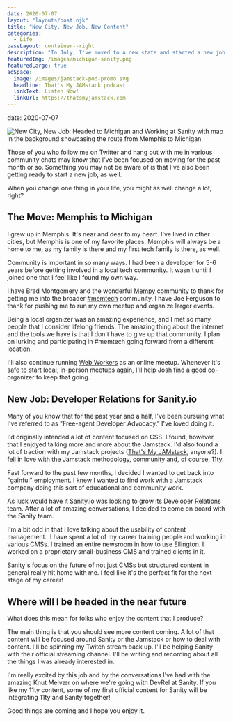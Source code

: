 ```yaml
---
date: 2020-07-07
layout: "layouts/post.njk"
title: "New City, New Job, New Content"
categories:
  - Life
baseLayout: container--right
description: "In July, I've moved to a new state and started a new job. I'm now living in the mitten-state of Michigan and working for the awesome DevRel team at Sanity.io!"
featuredImg: /images/michigan-sanity.png
featuredLarge: true
adSpace: 
  image: /images/jamstack-pod-promo.svg
  headline: That's My JAMstack podcast
  linkText: Listen Now!
  linkUrl: https://thatsmyjamstack.com
---
```

date: 2020-07-07

![New City, New Job: Headed to Michigan and Working at Sanity with map in the background showcasing the route from Memphis to Michigan](/images/michigan-sanity.png)

Those of you who follow me on Twitter and hang out with me in various community chats may know that I've been focused on moving for the past month or so. Something you may not be aware of is that I've also been getting ready to start a new job, as well.

When you change one thing in your life, you might as well change a lot, right?

## The Move: Memphis to Michigan

I grew up in Memphis. It's near and dear to my heart. I've lived in other cities, but Memphis is one of my favorite places. Memphis will always be a home to me, as my family is there and my first tech family is there, as well.

Community is important in so many ways. I had been a developer for 5-6 years before getting involved in a local tech community. It wasn't until I joined one that I feel like I found my own way. 

I have Brad Montgomery and the wonderful [Mempy](https://www.mempy.org/) community to thank for getting me into the broader [#memtech](http://memphistechnology.org/) community. I have Joe Ferguson to thank for pushing me to run my own meetup and organize larger events. 

Being a local organizer was an amazing experience, and I met so many people that I consider lifelong friends. The amazing thing about the internet and the tools we have is that I don't have to give up that community. I plan on lurking and participating in #memtech going forward from a different location.

I'll also continue running [Web Workers](https://memphiswebworkers.com) as an online meetup. Whenever it's safe to start local, in-person meetups again, I'll help Josh find a good co-organizer to keep that going.

## New Job: Developer Relations for Sanity.io

Many of you know that for the past year and a half, I've been pursuing what I've referred to as "Free-agent Developer Advocacy." I've loved doing it.

I'd originally intended a lot of content focused on CSS. I found, however, that I enjoyed talking more and more about the Jamstack. I'd also found a lot of traction with my Jamstack projects ([That's My JAMstack](https://thatsmyjamstack.com), anyone?). I fell in love with the Jamstack methodology, community and, of course, 11ty.

Fast forward to the past few months, I decided I wanted to get back into "gainful" employment. I knew I wanted to find work with a Jamstack company doing this sort of educational and community work.

As luck would have it Sanity.io was looking to grow its Developer Relations team. After a lot of amazing conversations, I decided to come on board with the Sanity team.

I'm a bit odd in that I love talking about the usability of content management.  I have spent a lot of my career training people and working in various CMSs. I trained an entire newsroom in how to use Ellington. I worked on a proprietary small-business CMS and trained clients in it.

Sanity's focus on the future of not just CMSs but structured content in general really hit home with me. I feel like it's the perfect fit for the next stage of my career!

## Where will I be headed in the near future

What does this mean for folks who enjoy the content that I produce? 

The main thing is that you should see more content coming. A lot of that content will be focused around Sanity or the Jamstack or how to deal with content. I'll be spinning my Twitch stream back up. I'll be helping Sanity with their official streaming channel. I'll be writing and recording about all the things I was already interested in.

I'm really excited by this job and by the conversations I've had with the amazing Knut Melvær on where we're going with DevRel at Sanity. If you like my 11ty content, some of my first official content for Sanity will be integrating 11ty and Sanity together!

Good things are coming and I hope you enjoy it.